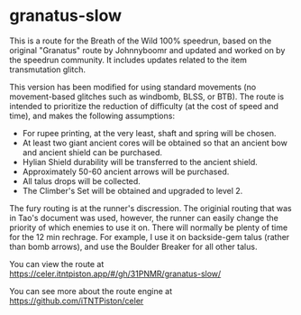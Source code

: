 # granatus-slow

This is a route for the Breath of the Wild 100% speedrun, based on the original "Granatus" route by Johnnyboomr and updated and worked on by the speedrun community. It includes updates related to the item transmutation glitch.

This version has been modified for using standard movements (no movement-based glitches such as windbomb, BLSS, or BTB). The route is intended to prioritize the reduction of difficulty (at the cost of speed and time), and makes the following assumptions:

- For rupee printing, at the very least, shaft and spring will be chosen.
- At least two giant ancient cores will be obtained so that an ancient bow and ancient shield can be purchased. 
- Hylian Shield durability will be transferred to the ancient shield. 
- Approximately 50-60 ancient arrows will be purchased.
- All talus drops will be collected.
- The Climber's Set will be obtained and upgraded to level 2.

The fury routing is at the runner's discression. The originial routing that was in Tao's document was used, however, the runner can easily change the priority of which enemies to use it on. There will normally be plenty of time for the 12 min rechrage. For example, I use it on backside-gem talus (rather than bomb arrows), and use the Boulder Breaker for all other talus.

You can view the route at https://celer.itntpiston.app/#/gh/31PNMR/granatus-slow/

You can see more about the route engine at https://github.com/iTNTPiston/celer
